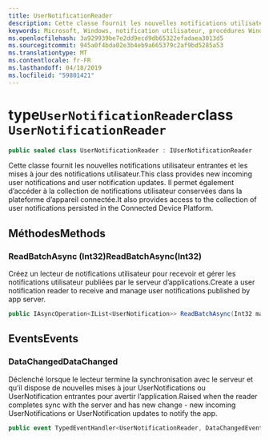 ```yaml
---
title: UserNotificationReader
description: Cette classe fournit les nouvelles notifications utilisateur entrantes et les mises à jour des notifications utilisateur. Il permet également d’accéder à la collection de notifications utilisateur conservées dans la plateforme d’appareil connectée.
keywords: Microsoft, Windows, notification utilisateur, procédures Windows
ms.openlocfilehash: 3a929939be7e2dd9ecd9db65322efadaea3013d5
ms.sourcegitcommit: 945a0f4bda02e3b4eb9a665379c2af9bd5285a53
ms.translationtype: MT
ms.contentlocale: fr-FR
ms.lasthandoff: 04/18/2019
ms.locfileid: "59801421"
---
```

# <a name="class-usernotificationreader"></a><span data-ttu-id="a8dab-105">type`UserNotificationReader`</span><span class="sxs-lookup"><span data-stu-id="a8dab-105">class `UserNotificationReader`</span></span>

```C#
public sealed class UserNotificationReader : IUserNotificationReader
```

<span data-ttu-id="a8dab-106">Cette classe fournit les nouvelles notifications utilisateur entrantes et les mises à jour des notifications utilisateur.</span><span class="sxs-lookup"><span data-stu-id="a8dab-106">This class provides new incoming user notifications and user notification updates.</span></span> <span data-ttu-id="a8dab-107">Il permet également d’accéder à la collection de notifications utilisateur conservées dans la plateforme d’appareil connectée.</span><span class="sxs-lookup"><span data-stu-id="a8dab-107">It also provides access to the collection of user notifications persisted in the Connected Device Platform.</span></span>  

## <a name="methods"></a><span data-ttu-id="a8dab-108">Méthodes</span><span class="sxs-lookup"><span data-stu-id="a8dab-108">Methods</span></span>

### <a name="readbatchasyncint32"></a><span data-ttu-id="a8dab-109">ReadBatchAsync (Int32)</span><span class="sxs-lookup"><span data-stu-id="a8dab-109">ReadBatchAsync(Int32)</span></span> 
<span data-ttu-id="a8dab-110">Créez un lecteur de notifications utilisateur pour recevoir et gérer les notifications utilisateur publiées par le serveur d’applications.</span><span class="sxs-lookup"><span data-stu-id="a8dab-110">Create a user notification reader to receive and manage user notifications published by app server.</span></span>
```C#
public IAsyncOperation<IList<UserNotification>> ReadBatchAsync(Int32 maxBatchSize)
```

## <a name="events"></a><span data-ttu-id="a8dab-111">Events</span><span class="sxs-lookup"><span data-stu-id="a8dab-111">Events</span></span>


### <a name="datachanged"></a><span data-ttu-id="a8dab-112">DataChanged</span><span class="sxs-lookup"><span data-stu-id="a8dab-112">DataChanged</span></span>
<span data-ttu-id="a8dab-113">Déclenché lorsque le lecteur termine la synchronisation avec le serveur et qu’il dispose de nouvelles mises à jour UserNotifications ou UserNotification entrantes pour avertir l’application.</span><span class="sxs-lookup"><span data-stu-id="a8dab-113">Raised when the reader completes sync with the server and has new change - new incoming UserNotifications or UserNotification updates to notify the app.</span></span> 

```C#
public event TypedEventHandler<UserNotificationReader, DataChangedEventArgs> DataChanged
```
